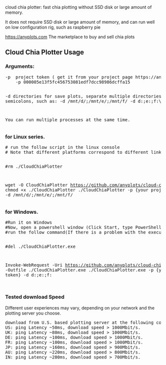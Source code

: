 cloud chia plotter: fast chia plotting without SSD disk or large amount of memory.

It does not require SSD disk or large amount of memory, and can run well on low configuration rig, such as raspberry pie

https://anyplots.com The marketplace to buy and sell chia plots

<h2>Cloud Chia Plotter Usage</h2>

<h3>Arguments:</h3>
<pre>
-p  project token ( get it from your project page https://anyplots.com/buy-chia-plot/projects ), such as(40 chars):
    -p 000005e13f5fc456753081edf7dcc98986dcffa15 
    
-d  directories for save plots, separate multiple directories with semicolons, such as:
    -d  /mnt/d/;/mnt/e/;/mnt/f/
    -d  d:\;e:\;f:\
    
You can run multiple processes at the same time.
</pre>

<h3>for Linux series.</h3>
<pre>
# run the follow script in the linux console
# Note that different platforms correspond to different link versions

#rm ./CloudChiaPlotter

wget -O CloudChiaPlotter https://github.com/anyplots/cloud-chia-plotter/releases/download/v1/cloud-chia-plotter-v1-linux-x64
chmod +x ./CloudChiaPlotter
./CloudChiaPlotter -p {your project token} -d  /mnt/d/;/mnt/e/;/mnt/f/
</pre>

<h3>for Windows.</h3>
<pre>
#Run it on Windows
#Now, open a powershell window (Click Start, type PowerShell, and then click Windows PowerShell)
#run the follow command(If there is a problem with the execution sequence, please execute line by line)

#del ./CloudChiaPlotter.exe

Invoke-WebRequest -Uri  https://github.com/anyplots/cloud-chia-plotter/releases/download/v1/cloud-chia-plotter-v1-win-x64.exe -Outfile ./CloudChiaPlotter.exe
./CloudChiaPlotter.exe -p {your project token} -d  d:\;e:\;f:\
</pre>


<h3>Tested download Speed</h3>
Different user experiences may vary, depending on your network and the plotting server you choose.
<pre>
download from U.S. based plotting server at the following countries(bandwidth 1 Gbit/s):
US: ping Latency ~50ms, download speed > 1000Mbit/s.   
UK: ping Latency ~80ms, download speed > 1000Mbit/s.    
DE: ping Latency ~100ms, download speed > 1000Mbit/s.    
FR: ping Latency ~100ms, download speed > 1000Mbit/s.    
JP: ping Latency ~160ms, download speed > 900Mbit/s.   
AU: ping Latency ~220ms, download speed > 800Mbit/s.   
IN: ping Latency ~280ms, download speed > 700Mbit/s.    




</pre>
